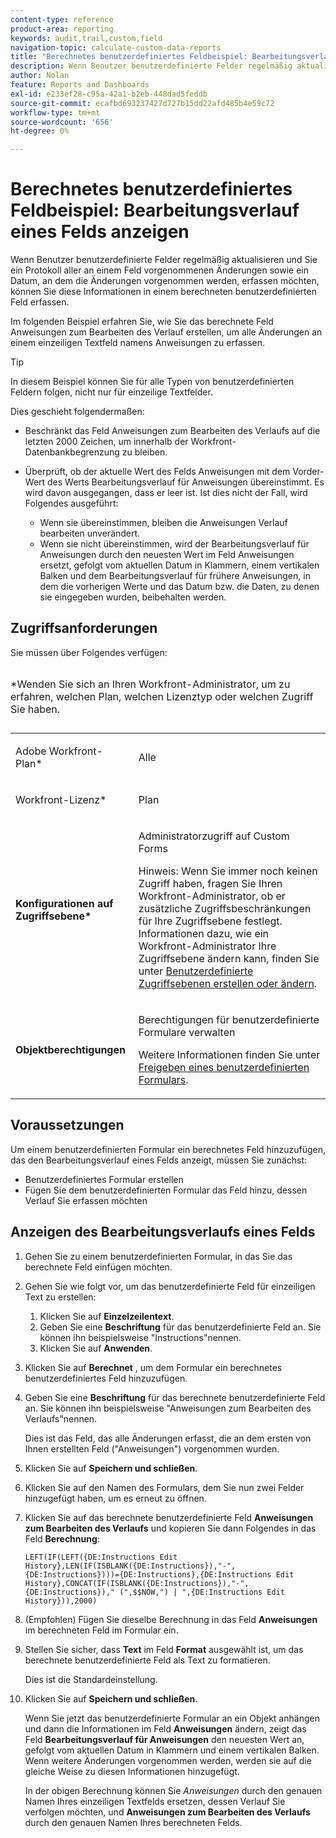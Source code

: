 ```yaml
---
content-type: reference
product-area: reporting
keywords: audit,trail,custom,field
navigation-topic: calculate-custom-data-reports
title: "Berechnetes benutzerdefiniertes Feldbeispiel: Bearbeitungsverlauf eines Felds anzeigen"
description: Wenn Benutzer benutzerdefinierte Felder regelmäßig aktualisieren und Sie ein Protokoll aller an einem Feld vorgenommenen Änderungen sowie ein Datum, an dem die Änderungen vorgenommen werden, erfassen möchten, können Sie diese Informationen in einem berechneten benutzerdefinierten Feld erfassen.
author: Nolan
feature: Reports and Dashboards
exl-id: e233ef28-c95a-42a1-b2eb-448dad5feddb
source-git-commit: ecafbd693237427d727b15dd22afd485b4e59c72
workflow-type: tm+mt
source-wordcount: '656'
ht-degree: 0%

---
```


# Berechnetes benutzerdefiniertes Feldbeispiel: Bearbeitungsverlauf eines Felds anzeigen

Wenn Benutzer benutzerdefinierte Felder regelmäßig aktualisieren und Sie ein Protokoll aller an einem Feld vorgenommenen Änderungen sowie ein Datum, an dem die Änderungen vorgenommen werden, erfassen möchten, können Sie diese Informationen in einem berechneten benutzerdefinierten Feld erfassen.

Im folgenden Beispiel erfahren Sie, wie Sie das berechnete Feld Anweisungen zum Bearbeiten des Verlauf erstellen, um alle Änderungen an einem einzeiligen Textfeld namens Anweisungen zu erfassen.

>[!TIP]
>
>In diesem Beispiel können Sie für alle Typen von benutzerdefinierten Feldern folgen, nicht nur für einzeilige Textfelder.

Dies geschieht folgendermaßen:

* Beschränkt das Feld Anweisungen zum Bearbeiten des Verlaufs auf die letzten 2000 Zeichen, um innerhalb der Workfront-Datenbankbegrenzung zu bleiben.
* Überprüft, ob der aktuelle Wert des Felds Anweisungen mit dem Vorder-Wert des Werts Bearbeitungsverlauf für Anweisungen übereinstimmt. Es wird davon ausgegangen, dass er leer ist. Ist dies nicht der Fall, wird Folgendes ausgeführt:

   * Wenn sie übereinstimmen, bleiben die Anweisungen Verlauf bearbeiten unverändert.
   * Wenn sie nicht übereinstimmen, wird der Bearbeitungsverlauf für Anweisungen durch den neuesten Wert im Feld Anweisungen ersetzt, gefolgt vom aktuellen Datum in Klammern, einem vertikalen Balken und dem Bearbeitungsverlauf für frühere Anweisungen, in dem die vorherigen Werte und das Datum bzw. die Daten, zu denen sie eingegeben wurden, beibehalten werden.

## Zugriffsanforderungen

Sie müssen über Folgendes verfügen:

<table style="table-layout:auto"> 
 <caption style="text-align: left;"> 
  <p>*Wenden Sie sich an Ihren Workfront-Administrator, um zu erfahren, welchen Plan, welchen Lizenztyp oder welchen Zugriff Sie haben.</p> 
 </caption> 
 <col> 
 </col> 
 <col> 
 </col> 
 <tbody> 
  <tr> 
   <td> <p>Adobe Workfront-Plan*</p> </td> 
   <td>Alle</td> 
  </tr> 
  <tr> 
   <td> <p>Workfront-Lizenz*</p> </td> 
   <td> <p>Plan </p> </td> 
  </tr> 
  <tr> 
   <td><strong>Konfigurationen auf Zugriffsebene*</strong> </td> 
   <td> <p>Administratorzugriff auf Custom Forms</p> <p>Hinweis: Wenn Sie immer noch keinen Zugriff haben, fragen Sie Ihren Workfront-Administrator, ob er zusätzliche Zugriffsbeschränkungen für Ihre Zugriffsebene festlegt. Informationen dazu, wie ein Workfront-Administrator Ihre Zugriffsebene ändern kann, finden Sie unter <a href="../../../administration-and-setup/add-users/configure-and-grant-access/create-modify-access-levels.md" class="MCXref xref">Benutzerdefinierte Zugriffsebenen erstellen oder ändern</a>.</p> </td> 
  </tr> 
  <tr> 
   <td> <p><strong>Objektberechtigungen</strong> </p> </td> 
   <td> <p>Berechtigungen für benutzerdefinierte Formulare verwalten </p> <p>Weitere Informationen finden Sie unter <a href="../../../administration-and-setup/customize-workfront/create-manage-custom-forms/share-access-to-a-custom-form.md" class="MCXref xref">Freigeben eines benutzerdefinierten Formulars</a>.<br></p> </td> 
  </tr> 
 </tbody> 
</table>

## Voraussetzungen

Um einem benutzerdefinierten Formular ein berechnetes Feld hinzuzufügen, das den Bearbeitungsverlauf eines Felds anzeigt, müssen Sie zunächst:

* Benutzerdefiniertes Formular erstellen
* Fügen Sie dem benutzerdefinierten Formular das Feld hinzu, dessen Verlauf Sie erfassen möchten

## Anzeigen des Bearbeitungsverlaufs eines Felds

1. Gehen Sie zu einem benutzerdefinierten Formular, in das Sie das berechnete Feld einfügen möchten.

1. Gehen Sie wie folgt vor, um das benutzerdefinierte Feld für einzeiligen Text zu erstellen:

   1. Klicken Sie auf **Einzelzeilentext**.
   1. Geben Sie eine **Beschriftung** für das benutzerdefinierte Feld an. Sie können ihn beispielsweise &quot;Instructions&quot;nennen.
   1. Klicken Sie auf **Anwenden**.

1. Klicken Sie auf **Berechnet** , um dem Formular ein berechnetes benutzerdefiniertes Feld hinzuzufügen.
1. Geben Sie eine **Beschriftung** für das berechnete benutzerdefinierte Feld an. Sie können ihn beispielsweise &quot;Anweisungen zum Bearbeiten des Verlaufs&quot;nennen.

   Dies ist das Feld, das alle Änderungen erfasst, die an dem ersten von Ihnen erstellten Feld (&quot;Anweisungen&quot;) vorgenommen wurden.

1. Klicken Sie auf **Speichern und schließen**.
1. Klicken Sie auf den Namen des Formulars, dem Sie nun zwei Felder hinzugefügt haben, um es erneut zu öffnen.
1. Klicken Sie auf das berechnete benutzerdefinierte Feld **Anweisungen zum Bearbeiten des Verlaufs** und kopieren Sie dann Folgendes in das Feld **Berechnung**:

   ```
   LEFT(IF(LEFT({DE:Instructions Edit History},LEN(IF(ISBLANK({DE:Instructions}),"-",{DE:Instructions})))={DE:Instructions},{DE:Instructions Edit History},CONCAT(IF(ISBLANK({DE:Instructions}),"-",{DE:Instructions})," (",$$NOW,") | ",{DE:Instructions Edit History})),2000)
   ```

1. (Empfohlen) Fügen Sie dieselbe Berechnung in das Feld **Anweisungen** im berechneten Feld im Formular ein.
1. Stellen Sie sicher, dass **Text** im Feld **Format** ausgewählt ist, um das berechnete benutzerdefinierte Feld als Text zu formatieren.

   Dies ist die Standardeinstellung.

1. Klicken Sie auf **Speichern und schließen**.

   Wenn Sie jetzt das benutzerdefinierte Formular an ein Objekt anhängen und dann die Informationen im Feld **Anweisungen** ändern, zeigt das Feld **Bearbeitungsverlauf für Anweisungen** den neuesten Wert an, gefolgt vom aktuellen Datum in Klammern und einem vertikalen Balken. Wenn weitere Änderungen vorgenommen werden, werden sie auf die gleiche Weise zu diesen Informationen hinzugefügt.

   In der obigen Berechnung können Sie *Anweisungen* durch den genauen Namen Ihres einzeiligen Textfelds ersetzen, dessen Verlauf Sie verfolgen möchten, und **Anweisungen zum Bearbeiten des Verlaufs** durch den genauen Namen Ihres berechneten Felds.
